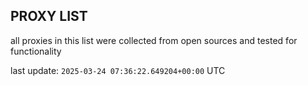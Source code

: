 ## PROXY LIST

all proxies in this list were collected from open sources and tested for functionality

last update: `2025-03-24 07:36:22.649204+00:00` UTC